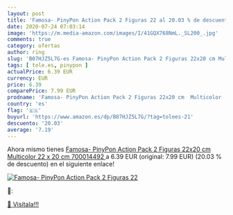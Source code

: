 ```yaml
---
layout: post
title: 'Famosa- PinyPon Action Pack 2 Figuras 22 al 20.03 % de descuento'
date: 2020-07-24 07:03:14
image: 'https://m.media-amazon.com/images/I/41GQX768NmL._SL200_.jpg'
comments: true
category: ofertas
author: ring
slug: 'B07HJZ5L7G-es Famosa- PinyPon Action Pack 2 Figuras 22x20 cm Multicolor...'
tags: [ tole.es, pinypon ]
actualPrice: 6.39 EUR
currency: EUR
price: 6.39
comparePrice: 7.99 EUR
prodname: 'Famosa- PinyPon Action Pack 2 Figuras 22x20 cm  Multicolor  22 x 20 cm  700014492 '
country: 'es'
flag: '🇪🇸'
buyurl: 'https://www.amazon.es/dp/B07HJZ5L7G/?tag=tolees-21'
descuento: '20.03'
average: '7.19'
---
```


Ahora mismo tienes [Famosa- PinyPon Action Pack 2 Figuras 22x20 cm  Multicolor  22 x 20 cm  700014492 ](https://www.amazon.es/dp/B07HJZ5L7G/?tag=tolees-21) a 6.39 EUR (original: 7.99 EUR) (20.03 %  de descuento) en el siguiente enlace!

[![Famosa- PinyPon Action Pack 2 Figuras 22](https://m.media-amazon.com/images/I/41GQX768NmL._SL200_.jpg)](https://www.amazon.es/dp/B07HJZ5L7G/?tag=tolees-21)

🔎:


[🛒 Visítala!!!](https://www.amazon.es/dp/B07HJZ5L7G/?tag=tolees-21)
